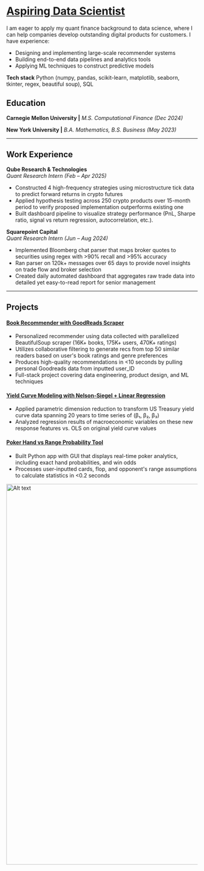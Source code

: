 # [Aspiring Data Scientist](https://www.linkedin.com/in/jren19/)

I am eager to apply my quant finance background to data science, where I can help companies develop outstanding digital products for customers. I have experience:
- Designing and implementing large-scale recommender systems
- Building end-to-end data pipelines and analytics tools 
- Applying ML techniques to construct predictive models
  
**Tech stack**
Python (numpy, pandas, scikit-learn, matplotlib, seaborn, tkinter, regex, beautiful soup), SQL

## Education
**Carnegie Mellon University \|** *M.S. Computational Finance (Dec 2024)* 

**New York University \|** *B.A. Mathematics, B.S. Business (May 2023)*

---

## Work Experience

**Qube Research & Technologies**  
*Quant Research Intern (Feb – Apr 2025)*

- Constructed 4 high-frequency strategies using microstructure tick data to predict forward returns in crypto futures
- Applied hypothesis testing across 250 crypto products over 15-month period to verify proposed implementation outperforms existing one  
- Built dashboard pipeline to visualize strategy performance (PnL, Sharpe ratio, signal vs return regression, autocorrelation, etc.).

**Squarepoint Capital**  
*Quant Research Intern (Jun – Aug 2024)*
 
- Implemented Bloomberg chat parser that maps broker quotes to securities using regex with >90% recall and >95% accuracy 
- Ran parser on 120k+ messages over 65 days to provide novel insights on trade flow and broker selection
- Created daily automated dashboard that aggregates raw trade data into detailed yet easy-to-read report for senior management

---

## Projects

#### [Book Recommender with GoodReads Scraper](https://github.com/ren-jamie11/book_recommender/tree/main)

- Personalized recommender using data collected with parallelized BeautifulSoup scraper (16K+ books, 175K+ users, 470K+ ratings) 
- Utilizes collaborative filtering to generate recs from top 50 similar readers based on user's book ratings and genre preferences
- Produces high-quality recommendations in <10 seconds by pulling personal Goodreads data from inputted user_ID
- Full-stack project covering data engineering, product design, and ML techniques


#### [Yield Curve Modeling with Nelson-Siegel + Linear Regression](https://github.com/ren-jamie11/nelson_siegel)

- Applied parametric dimension reduction to transform US Treasury yield curve data spanning 20 years to time series of (β₁, β₂, β₃)
- Analyzed regression results of macroeconomic variables on these new response features vs. OLS on original yield curve values 

#### [Poker Hand vs Range Probability Tool](https://github.com/ren-jamie11/poker_gui)

- Built Python app with GUI that displays real-time poker analytics, including exact hand probabilities, and win odds
- Processes user-inputted cards, flop, and opponent's range assumptions to calculate statistics in <0.2 seconds

<img src="https://ren-jamie11.github.io/portfolio/assets/img/gui2.png" alt="Alt text" width="1000">


